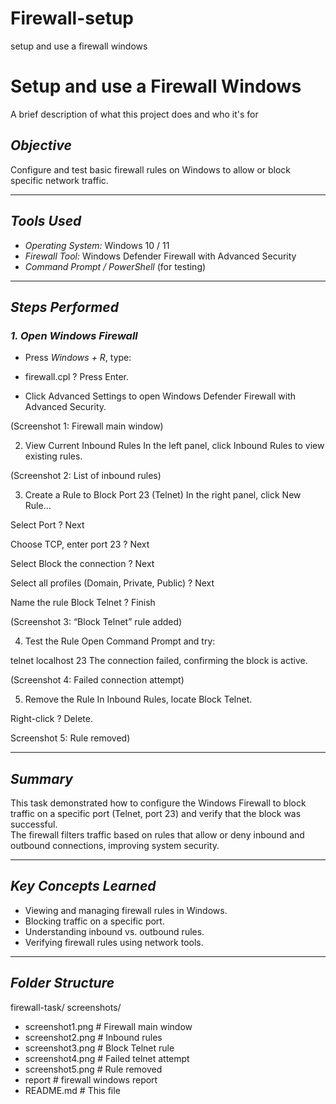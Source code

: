 # Firewall-setup
setup and use a firewall windows

# Setup and use a Firewall Windows

A brief description of what this project does and who it's for

 ## *Objective*
Configure and test basic firewall rules on Windows to allow or block specific network traffic.

---

## *Tools Used*
- *Operating System:* Windows 10 / 11  
- *Firewall Tool:* Windows Defender Firewall with Advanced Security  
- *Command Prompt / PowerShell* (for testing)  

---

## *Steps Performed*

### *1. Open Windows Firewall*
- Press *Windows + R*, type:
- firewall.cpl
? Press Enter.

- Click Advanced Settings to open Windows Defender Firewall with Advanced Security.

(Screenshot 1: Firewall main window)

2. View Current Inbound Rules
In the left panel, click Inbound Rules to view existing rules.

(Screenshot 2: List of inbound rules)

3. Create a Rule to Block Port 23 (Telnet)
In the right panel, click New Rule…

Select Port ? Next

Choose TCP, enter port 23 ? Next

Select Block the connection ? Next

Select all profiles (Domain, Private, Public) ? Next

Name the rule Block Telnet ? Finish

(Screenshot 3: “Block Telnet” rule added)

4. Test the Rule
Open Command Prompt and try:

telnet localhost 23
The connection failed, confirming the block is active.

(Screenshot 4: Failed connection attempt)

5. Remove the Rule
In Inbound Rules, locate Block Telnet.

Right-click ? Delete.

 Screenshot 5: Rule removed)

---

## *Summary*
This task demonstrated how to configure the Windows Firewall to block traffic on a specific port (Telnet, port 23) and verify that the block was successful.  
The firewall filters traffic based on rules that allow or deny inbound and outbound connections, improving system security.

---

## *Key Concepts Learned*
- Viewing and managing firewall rules in Windows.
- Blocking traffic on a specific port.
- Understanding inbound vs. outbound rules.
- Verifying firewall rules using network tools.

---

## *Folder Structure*

firewall-task/
screenshots/

-  screenshot1.png  # Firewall main window
- screenshot2.png  # Inbound rules
- screenshot3.png  # Block Telnet rule
- screenshot4.png  # Failed telnet attempt
- screenshot5.png  # Rule removed
- report  # firewall windows report
- README.md            # This file
